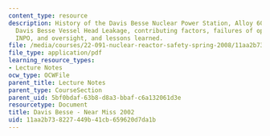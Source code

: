 ```yaml
---
content_type: resource
description: History of the Davis Besse Nuclear Power Station, Alloy 600 cracking,
  Davis Besse Vessel Head Leakage, contributing factors, failures of operator, NRC,
  INPO, and oversight, and lessons learned.
file: /media/courses/22-091-nuclear-reactor-safety-spring-2008/11aa2b738227449b41cb659620d7da1b_MIT22_091S08_lec21.pdf
file_type: application/pdf
learning_resource_types:
- Lecture Notes
ocw_type: OCWFile
parent_title: Lecture Notes
parent_type: CourseSection
parent_uid: 5bf0bdaf-63b8-d8a3-bbaf-c6a132061d3e
resourcetype: Document
title: Davis Besse - Near Miss 2002
uid: 11aa2b73-8227-449b-41cb-659620d7da1b
---
```

